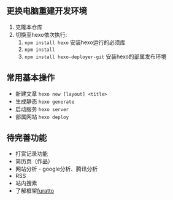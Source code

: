 ## 更换电脑重建开发环境
1.  克隆本仓库
2.  切换至hexo依次执行:
    1.  `npm install hexo` 安装hexo运行的必须库
    2.  `npm install`
    3.  `npm install hexo-deployer-git` 安装hexo的部属发布环境

## 常用基本操作
*   新建文章  `hexo new [layout] <title>`
*   生成静态  `hexo generate`
*   启动服务  `hexo server`
*   部属网站  `hexo deploy`

## 待完善功能
*   打赏记录功能
*   简历页（作品）
*   网站分析 - google分析、腾讯分析
*   RSS
*   站内搜素
*   了解框架[furatto](http://icalialabs.github.io/furatto/)
